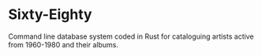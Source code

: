 # Sixty-Eighty
Command line database system coded in Rust for cataloguing artists active from 1960-1980 and their albums.
